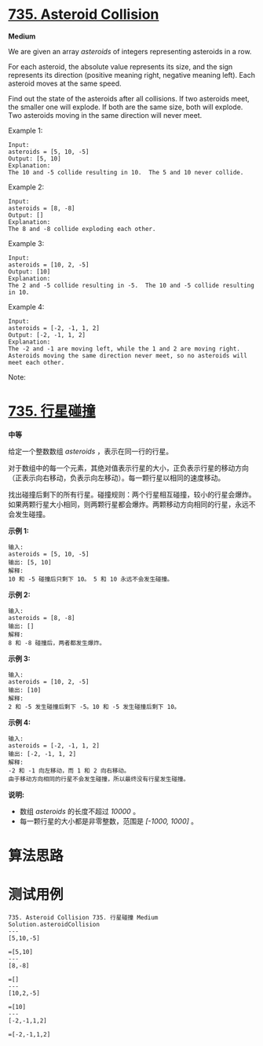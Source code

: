 # [735. Asteroid Collision][enTitle]

**Medium**

We are given an array  *asteroids*  of integers representing asteroids in a row.

For each asteroid, the absolute value represents its size, and the sign represents its direction (positive meaning right, negative meaning left). Each asteroid moves at the same speed.

Find out the state of the asteroids after all collisions. If two asteroids meet, the smaller one will explode. If both are the same size, both will explode. Two asteroids moving in the same direction will never meet.

Example 1:

```
Input: 
asteroids = [5, 10, -5]
Output: [5, 10]
Explanation: 
The 10 and -5 collide resulting in 10.  The 5 and 10 never collide.

```



Example 2:

```
Input: 
asteroids = [8, -8]
Output: []
Explanation: 
The 8 and -8 collide exploding each other.

```



Example 3:

```
Input: 
asteroids = [10, 2, -5]
Output: [10]
Explanation: 
The 2 and -5 collide resulting in -5.  The 10 and -5 collide resulting in 10.

```



Example 4:

```
Input: 
asteroids = [-2, -1, 1, 2]
Output: [-2, -1, 1, 2]
Explanation: 
The -2 and -1 are moving left, while the 1 and 2 are moving right.
Asteroids moving the same direction never meet, so no asteroids will meet each other.

```



Note:




# [735. 行星碰撞][cnTitle]

**中等**

给定一个整数数组  *asteroids* ，表示在同一行的行星。

对于数组中的每一个元素，其绝对值表示行星的大小，正负表示行星的移动方向（正表示向右移动，负表示向左移动）。每一颗行星以相同的速度移动。

找出碰撞后剩下的所有行星。碰撞规则：两个行星相互碰撞，较小的行星会爆炸。如果两颗行星大小相同，则两颗行星都会爆炸。两颗移动方向相同的行星，永远不会发生碰撞。

**示例 1:** 

```
输入: 
asteroids = [5, 10, -5]
输出: [5, 10]
解释: 
10 和 -5 碰撞后只剩下 10。 5 和 10 永远不会发生碰撞。

```

**示例 2:** 

```
输入: 
asteroids = [8, -8]
输出: []
解释: 
8 和 -8 碰撞后，两者都发生爆炸。

```

**示例 3:** 

```
输入: 
asteroids = [10, 2, -5]
输出: [10]
解释: 
2 和 -5 发生碰撞后剩下 -5。10 和 -5 发生碰撞后剩下 10。

```

**示例 4:** 

```
输入: 
asteroids = [-2, -1, 1, 2]
输出: [-2, -1, 1, 2]
解释: 
-2 和 -1 向左移动，而 1 和 2 向右移动。
由于移动方向相同的行星不会发生碰撞，所以最终没有行星发生碰撞。

```

**说明:** 

- 数组  *asteroids*  的长度不超过  *10000* 。 
- 每一颗行星的大小都是非零整数，范围是  *[-1000, 1000]*  。


# 算法思路

# 测试用例
```
735. Asteroid Collision 735. 行星碰撞 Medium
Solution.asteroidCollision
---
[5,10,-5]

=[5,10]
---
[8,-8]

=[]
---
[10,2,-5]

=[10]
---
[-2,-1,1,2]

=[-2,-1,1,2]
```

[enTitle]: https://leetcode.com/problems/asteroid-collision/
[cnTitle]: https://leetcode-cn.com/problems/asteroid-collision/
